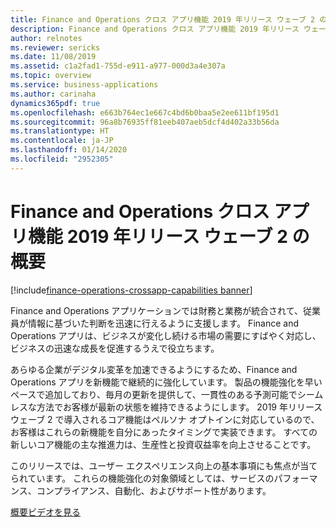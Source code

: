 ```yaml
---
title: Finance and Operations クロス アプリ機能 2019 年リリース ウェーブ 2 の概要
description: Finance and Operations クロス アプリ機能 2019 年リリース ウェーブ 2 の概要
author: relnotes
ms.reviewer: sericks
ms.date: 11/08/2019
ms.assetid: c1a2fad1-755d-e911-a977-000d3a4e307a
ms.topic: overview
ms.service: business-applications
ms.author: carinaha
dynamics365pdf: true
ms.openlocfilehash: e663b764ec1e667c4bd6b0baa5e2ee611bf195d1
ms.sourcegitcommit: 96a8b76935ff81eeb407aeb5dcf4d402a33b56da
ms.translationtype: HT
ms.contentlocale: ja-JP
ms.lasthandoff: 01/14/2020
ms.locfileid: "2952305"
---
```

# <a name="overview-of-finance-and-operations-cross-app-capabilities-2019-release-wave-2"></a>Finance and Operations クロス アプリ機能 2019 年リリース ウェーブ 2 の概要
[!include[finance-operations-crossapp-capabilities banner](../includes/finance-operations-crossapp-capabilities.md)]

<!--overview start-->
Finance and Operations アプリケーションでは財務と業務が統合されて、従業員が情報に基づいた判断を迅速に行えるように支援します。 Finance and Operations アプリは、ビジネスが変化し続ける市場の需要にすばやく対応し、ビジネスの迅速な成長を促進するうえで役立ちます。 

あらゆる企業がデジタル変革を加速できるようにするため、Finance and Operations アプリを新機能で継続的に強化しています。 製品の機能強化を早いペースで追加しており、毎月の更新を提供して、一貫性のある予測可能でシームレスな方法でお客様が最新の状態を維持できるようにします。 2019 年リリース ウェーブ 2 で導入されるコア機能はペルソナ オプトインに対応しているので、お客様はこれらの新機能を自分にあったタイミングで実装できます。 すべての新しいコア機能の主な推進力は、生産性と投資収益率を向上させることです。 

このリリースでは、ユーザー エクスペリエンス向上の基本事項にも焦点が当てられています。 これらの機能強化の対象領域としては、サービスのパフォーマンス、コンプライアンス、自動化、およびサポート性があります。

[概要ビデオを見る](https://aka.ms/ROGFO19RW2ROV)

<!--overview end-->